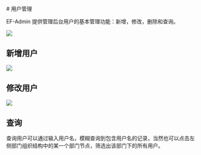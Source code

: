 [](docs/user.md)# 用户管理

EF-Admin 提供管理后台用户的基本管理功能：新增，修改，删除和查询。

![](/assets/user.png)

## 新增用户
![](/assets/user_new.png)

## 修改用户
![](/assets/user_update.png)

## 查询
查询用户可以通过输入用户名，模糊查询到包含用户名的记录，当然也可以点击左侧部门组织结构中的某一个部门节点，筛选出该部门下的所有用户。